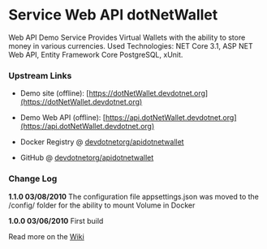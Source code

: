 # Service Web API dotNetWallet

Web API Demo Service Provides Virtual Wallets
with the ability to store money in various currencies. Used Technologies: NET
Core 3.1, ASP NET Web API, Entity Framework Core PostgreSQL, xUnit.

### Upstream Links

* Demo site (offline): [https://dotNetWallet.devdotnet.org](https://dotNetWallet.devdotnet.org)
* Demo Web API  (offline): [https://api.dotNetWallet.devdotnet.org](https://api.dotNetWallet.devdotnet.org)
* Docker Registry @ [devdotnetorg/apidotnetwallet](https://hub.docker.com/r/devdotnetorg/apidotnetwallet)

* GitHub @ [devdotnetorg/apidotnetwallet](https://github.com/devdotnetorg/ApidotNetWallet)

### Change Log
**1.1.0 03/08/2010** The configuration file appsettings.json was moved to the /config/ folder for the ability to mount Volume in Docker

**1.0.0 03/06/2010** First build

Read more on the [Wiki](https://github.com/devdotnetorg/ApidotNetWallet/wiki)
